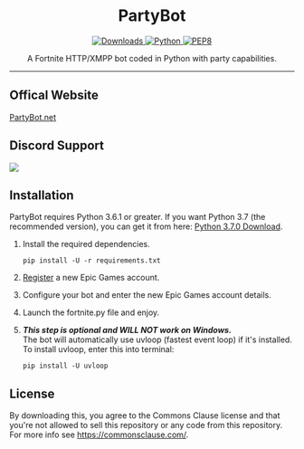 <h1 align="center">PartyBot</h1>

<p align="center">
    <a href="https://pepy.tech/project/partybotpackage" align="center">
        <img alt="Downloads" src="https://pepy.tech/badge/partybotpackage">
    </a>
    <a href="https://www.python.org/downloads/release/python-361/" align="center">
        <img alt="Python" src="https://img.shields.io/badge/python-3.6%20%7C%203.7%20%7C%203.8-blue">
    </a>
    <a href="https://www.python.org/dev/peps/pep-0008/" align="center">
        <img alt="PEP8" src="https://img.shields.io/badge/PEP8-compliant-brightgreen.svg">
    </a>
</p>

<p align="center">A Fortnite HTTP/XMPP bot coded in Python with party capabilities.</p>

---

## Offical Website
[PartyBot.net](https://partybot.net)

## Discord Support
<a href="https://discord.gg/8heARRB"><img src="https://discordapp.com/api/guilds/624635034225213440/widget.png?style=banner2"></a>

## Installation
PartyBot requires Python 3.6.1 or greater. If you want Python 3.7 (the recommended version), you can get it from here: [Python 3.7.0 Download](https://www.python.org/ftp/python/3.7.0/python-3.7.0-amd64.exe "Python 3.6.1 Download").

1. Install the required dependencies.

    ```
    pip install -U -r requirements.txt
    ```

2. [Register](https://epicgames.com/id/register) a new Epic Games account.

3. Configure your bot and enter the new Epic Games account details.

3. Launch the fortnite.py file and enjoy.

4. ***This step is optional and WILL NOT work on Windows.*** <br>The bot will automatically use uvloop (fastest event loop) if it's installed. To install uvloop, enter this into terminal:

    ```
    pip install -U uvloop
    ```

## License
By downloading this, you agree to the Commons Clause license and that you're not allowed to sell this repository or any code from this repository. For more info see https://commonsclause.com/.
